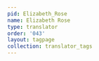 ```yaml
---
pid: Elizabeth_Rose
name: Elizabeth Rose
type: translator
order: '043'
layout: tagpage
collection: translator_tags
---
```

